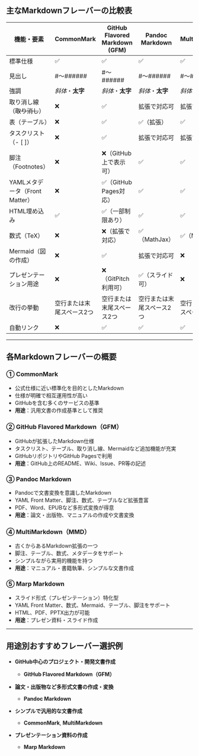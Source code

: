 ## 主なMarkdownフレーバーの比較表

| 機能・要素                   | CommonMark | GitHub Flavored Markdown (GFM) | Pandoc Markdown | MultiMarkdown | Marp Markdown |
|------------------------------|------------|-------------------------------|-----------------|---------------|---------------|
| 標準仕様                     | ✅         | ✅                            | ✅             | ✅            | ✅            |
| 見出し                       | #～######  | #～######                     | #～######      | #～######     | #～######     |
| 強調                         | *斜体*・**太字** | *斜体*・**太字**                | *斜体*・**太字** | *斜体*・**太字**| *斜体*・**太字**|
| 取り消し線（~~取り消し~~）   | ❌         | ✅                            | 拡張で対応可     | 拡張で対応可    | ✅            |
| 表（テーブル）               | ❌         | ✅                            | ✅（拡張）      | ✅            | ✅            |
| タスクリスト（- [ ]）        | ❌         | ✅                            | 拡張で対応可     | 拡張で対応可    | ✅            |
| 脚注（Footnotes）            | ❌         | ❌（GitHub上で表示可）         | ✅             | ✅            | ✅（拡張対応） |
| YAMLメタデータ（Front Matter）| ❌         | ✅（GitHub Pages対応）         | ✅             | ✅            | ✅            |
| HTML埋め込み                 | ✅         | ✅（一部制限あり）             | ✅             | ✅            | ✅            |
| 数式（TeX）                  | ❌         | ❌（拡張で対応）               | ✅（MathJax）    | ✅（MathJax）   | ✅（MathJax）  |
| Mermaid（図の作成）           | ❌         | ✅                            | 拡張で対応可     | ❌            | ✅            |
| プレゼンテーション用途        | ❌         | ❌（GitPitch利用可）           | ✅（スライド可） | ❌            | ✅（特化）     |
| 改行の挙動                   | 空行または末尾スペース2つ | 空行または末尾スペース2つ | 空行または末尾スペース2つ | 空行または末尾スペース2つ | 空行または末尾スペース2つ |
| 自動リンク                   | ❌         | ✅                            | ✅             | ✅            | ✅            |

---

## 各Markdownフレーバーの概要

### ① CommonMark  
- 公式仕様に近い標準化を目的としたMarkdown  
- 仕様が明確で相互運用性が高い  
- GitHubを含む多くのサービスの基準  
- **用途**：汎用文書の作成基準として推奨  

### ② GitHub Flavored Markdown（GFM）
- GitHubが拡張したMarkdown仕様
- タスクリスト、テーブル、取り消し線、Mermaidなど追加機能が充実
- GitHubリポジトリやGitHub Pagesで利用
- **用途**：GitHub上のREADME、Wiki、Issue、PR等の記述  

### ③ Pandoc Markdown  
- Pandocで文書変換を意識したMarkdown
- YAML Front Matter、脚注、数式、テーブルなど拡張豊富
- PDF、Word、EPUBなど多形式変換が得意
- **用途**：論文・出版物、マニュアルの作成や文書変換  

### ④ MultiMarkdown（MMD）
- 古くからあるMarkdown拡張の一つ
- 脚注、テーブル、数式、メタデータをサポート
- シンプルながら実用的機能を持つ
- **用途**：マニュアル・書籍執筆、シンプルな文書作成  

### ⑤ Marp Markdown  
- スライド形式（プレゼンテーション）特化型
- YAML Front Matter、数式、Mermaid、テーブル、脚注をサポート
- HTML、PDF、PPTX出力が可能
- **用途**：プレゼン資料・スライド作成  

---

## 用途別おすすめフレーバー選択例

- **GitHub中心のプロジェクト・開発文書作成**
  - **GitHub Flavored Markdown（GFM）**

- **論文・出版物など多形式文書の作成・変換**
  - **Pandoc Markdown**

- **シンプルで汎用的な文書作成**
  - **CommonMark**, **MultiMarkdown**

- **プレゼンテーション資料の作成**
  - **Marp Markdown**